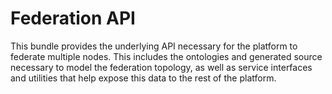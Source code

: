 # Federation API
This bundle provides the underlying API necessary for the platform to federate multiple nodes. This includes the ontologies and generated source necessary to model the federation topology, as well as service interfaces and utilities that help expose this data to the rest of the platform.